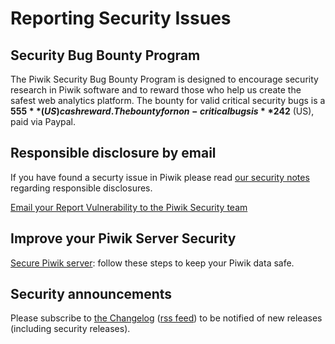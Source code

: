 # Reporting Security Issues

## Security Bug Bounty Program

The Piwik Security Bug Bounty Program is designed to encourage security research in Piwik software and to reward those who help us create the safest web analytics platform. The bounty for valid critical security bugs is a **$555** (US) cash reward. The bounty for non-critical bugs is **$242** (US), paid via Paypal.


## Responsible disclosure by email

If you have found a securty issue in Piwik please read [our security notes](http://piwik.org/security/) regarding responsible disclosures.

[Email your Report Vulnerability to the Piwik Security team](mailto:security@piwik.org?subject=Reporting%20Vulnerability%20in%20Piwik)


## Improve your Piwik Server Security 

[Secure Piwik server](http://piwik.org/docs/how-to-secure-piwik/): follow these steps to keep your Piwik data safe.

## Security announcements

Please subscribe to [the Changelog](http://piwik.org/changelog/) ([rss feed](http://piwik.org/changelog/feed/)) to be notified of new releases (including security releases).
